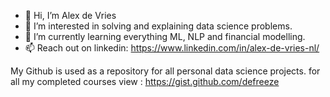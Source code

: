 - 👋 Hi, I’m Alex de Vries
- 👀 I’m interested in solving and explaining data science problems.
- 🌱 I’m currently learning everything ML, NLP and financial modelling.
- 📫 Reach out on linkedin: https://www.linkedin.com/in/alex-de-vries-nl/

My Github is used as a repository for all personal data science projects. for all my completed courses view : https://gist.github.com/defreeze

<!---
defreeze/defreeze is a ✨ special ✨ repository because its `README.md` (this file) appears on your GitHub profile.
You can click the Preview link to take a look at your changes.
--->

